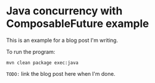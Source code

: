 # Java concurrency with ComposableFuture example

This is an example for a blog post I'm writing.

To run the program:

```shell
mvn clean package exec:java
```

`TODO:` link the blog post here when I'm done.
